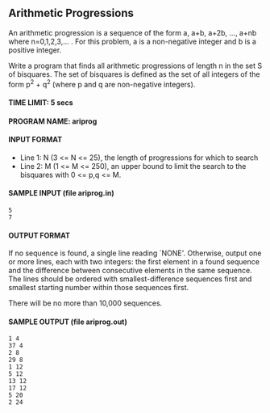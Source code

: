 ## Arithmetic Progressions

An arithmetic progression is a sequence of the form a, a+b, a+2b, ..., a+nb where n=0,1,2,3,... . For this problem, a is a non-negative integer and b is a positive integer.

Write a program that finds all arithmetic progressions of length n in the set S of bisquares. The set of bisquares is defined as the set of all integers of the form p<sup>2</sup> + q<sup>2</sup> (where p and q are non-negative integers).

#### TIME LIMIT: 5 secs

#### PROGRAM NAME: ariprog

#### INPUT FORMAT

* Line 1:	N (3 <= N <= 25), the length of progressions for which to search
* Line 2:	M (1 <= M <= 250), an upper bound to limit the search to the bisquares with 0 <= p,q <= M.

#### SAMPLE INPUT (file ariprog.in)
```
5
7
```

#### OUTPUT FORMAT

If no sequence is found, a single line reading `NONE'. Otherwise, output one or more lines, each with two integers: the first element in a found sequence and the difference between consecutive elements in the same sequence. The lines should be ordered with smallest-difference sequences first and smallest starting number within those sequences first.

There will be no more than 10,000 sequences.

#### SAMPLE OUTPUT (file ariprog.out)
```
1 4
37 4
2 8
29 8
1 12
5 12
13 12
17 12
5 20
2 24
```
